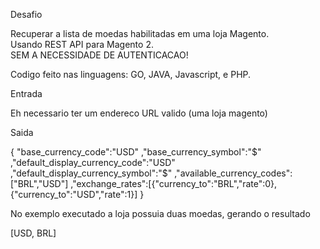 Desafio

Recuperar a lista de moedas habilitadas em uma loja Magento.<br>
Usando REST API para Magento 2.<br>
SEM A NECESSIDADE DE AUTENTICACAO!<br>

Codigo feito nas linguagens: GO, JAVA, Javascript, e PHP.

Entrada

Eh necessario ter um endereco URL valido (uma loja magento)

Saida

{
    "base_currency_code":"USD"
    ,"base_currency_symbol":"$"
    ,"default_display_currency_code":"USD"
    ,"default_display_currency_symbol":"$"
    ,"available_currency_codes":["BRL","USD"]
    ,"exchange_rates":[{"currency_to":"BRL","rate":0},{"currency_to":"USD","rate":1}]
}

No exemplo executado a loja possuia duas moedas, gerando o resultado

[USD, BRL]
